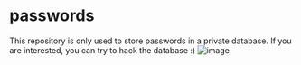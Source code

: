 # passwords

This repository is only used to store passwords in a private database. If you are interested, you can try to hack the database :)
![image](https://user-images.githubusercontent.com/69742759/143787697-2d605264-a092-4c1d-8253-b14ad5b0946f.png)
